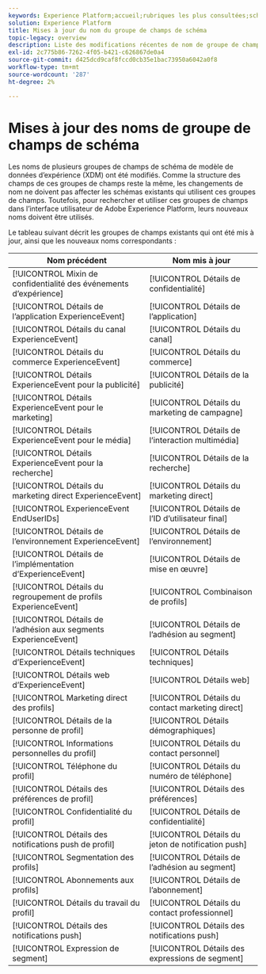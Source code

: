 ```yaml
---
keywords: Experience Platform;accueil;rubriques les plus consultées;schéma;XDM;ExperienceEvent;champs;schémas;schémas;conception de schéma;groupe de champs;groupe de champs;endserids;utilisateur final;id;mises à jour;utilisateur final
solution: Experience Platform
title: Mises à jour du nom du groupe de champs de schéma
topic-legacy: overview
description: Liste des modifications récentes de nom de groupe de champs de schéma XDM.
exl-id: 2c775b86-7262-4f05-b421-c626867de0a4
source-git-commit: d425dcd9caf8fccd0cb35e1bac73950a6042a0f8
workflow-type: tm+mt
source-wordcount: '287'
ht-degree: 2%

---
```



# Mises à jour des noms de groupe de champs de schéma

Les noms de plusieurs groupes de champs de schéma de modèle de données d’expérience (XDM) ont été modifiés. Comme la structure des champs de ces groupes de champs reste la même, les changements de nom ne doivent pas affecter les schémas existants qui utilisent ces groupes de champs. Toutefois, pour rechercher et utiliser ces groupes de champs dans l’interface utilisateur de Adobe Experience Platform, leurs nouveaux noms doivent être utilisés.

Le tableau suivant décrit les groupes de champs existants qui ont été mis à jour, ainsi que les nouveaux noms correspondants :

| Nom précédent | Nom mis à jour |
| --- | --- |
| [!UICONTROL Mixin de confidentialité des événements d’expérience] | [!UICONTROL Détails de confidentialité] |
| [!UICONTROL Détails de l’application ExperienceEvent] | [!UICONTROL Détails de l’application] |
| [!UICONTROL Détails du canal ExperienceEvent] | [!UICONTROL Détails du canal] |
| [!UICONTROL Détails du commerce ExperienceEvent] | [!UICONTROL Détails du commerce] |
| [!UICONTROL Détails ExperienceEvent pour la publicité] | [!UICONTROL Détails de la publicité] |
| [!UICONTROL Détails ExperienceEvent pour le marketing] | [!UICONTROL Détails du marketing de campagne] |
| [!UICONTROL Détails ExperienceEvent pour le média] | [!UICONTROL Détails de l’interaction multimédia] |
| [!UICONTROL Détails ExperienceEvent pour la recherche] | [!UICONTROL Détails de la recherche] |
| [!UICONTROL Détails du marketing direct ExperienceEvent] | [!UICONTROL Détails du marketing direct] |
| [!UICONTROL ExperienceEvent EndUserIDs] | [!UICONTROL Détails de l’ID d’utilisateur final] |
| [!UICONTROL Détails de l’environnement ExperienceEvent] | [!UICONTROL Détails de l’environnement] |
| [!UICONTROL Détails de l’implémentation d’ExperienceEvent] | [!UICONTROL Détails de mise en œuvre] |
| [!UICONTROL Détails du regroupement de profils ExperienceEvent] | [!UICONTROL Combinaison de profils] |
| [!UICONTROL Détails de l’adhésion aux segments ExperienceEvent] | [!UICONTROL Détails de l’adhésion au segment] |
| [!UICONTROL Détails techniques d’ExperienceEvent] | [!UICONTROL Détails techniques] |
| [!UICONTROL Détails web d’ExperienceEvent] | [!UICONTROL Détails web] |
| [!UICONTROL Marketing direct des profils] | [!UICONTROL Détails du contact marketing direct] |
| [!UICONTROL Détails de la personne de profil] | [!UICONTROL Détails démographiques] |
| [!UICONTROL Informations personnelles du profil] | [!UICONTROL Détails du contact personnel] |
| [!UICONTROL Téléphone du profil] | [!UICONTROL Détails du numéro de téléphone] |
| [!UICONTROL Détails des préférences de profil] | [!UICONTROL Détails des préférences] |
| [!UICONTROL Confidentialité du profil] | [!UICONTROL Détails de confidentialité] |
| [!UICONTROL Détails des notifications push de profil] | [!UICONTROL Détails du jeton de notification push] |
| [!UICONTROL Segmentation des profils] | [!UICONTROL Détails de l’adhésion au segment] |
| [!UICONTROL Abonnements aux profils] | [!UICONTROL Détails de l’abonnement] |
| [!UICONTROL Détails du travail du profil] | [!UICONTROL Détails du contact professionnel] |
| [!UICONTROL Détails des notifications push] | [!UICONTROL Détails des notifications push] |
| [!UICONTROL Expression de segment] | [!UICONTROL Détails des expressions de segment] |
